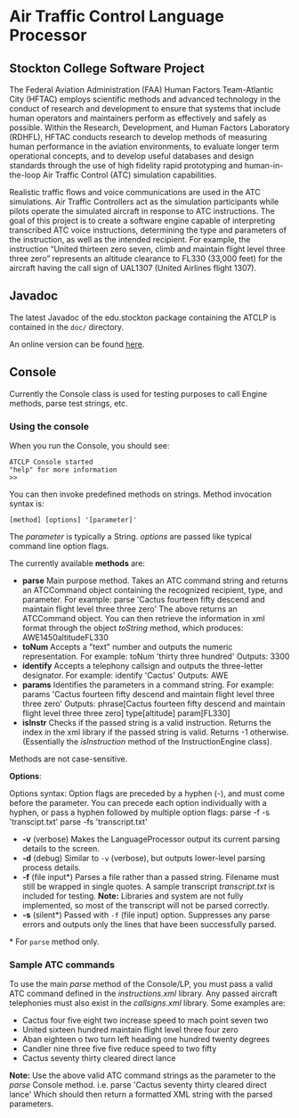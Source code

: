# Air Traffic Control Language Processor
## Stockton College Software Project

The Federal Aviation Administration (FAA) Human Factors Team-Atlantic City (HFTAC) employs scientific methods and advanced technology in the conduct of research and development to ensure that systems that include human operators and maintainers perform as effectively and safely as possible.  Within the Research, Development, and Human Factors Laboratory (RDHFL), HFTAC conducts research to develop methods of measuring human performance in the aviation environments, to evaluate longer term operational concepts, and to develop useful databases and design standards through the use of high fidelity rapid prototyping and human-in-the-loop Air Traffic Control (ATC) simulation capabilities.

Realistic traffic flows and voice communications are used in the ATC simulations.  Air Traffic Controllers act as the simulation participants while pilots operate the simulated aircraft in response to ATC instructions.  The goal of this project is to create a software engine capable of interpreting transcribed ATC voice instructions, determining the type and parameters of the instruction, as well as the intended recipient.  For example, the instruction “United thirteen zero seven, climb and maintain flight level three three zero” represents an altitude clearance to FL330 (33,000 feet) for the aircraft having the call sign of UAL1307 (United Airlines flight 1307).


## Javadoc

The latest Javadoc of the edu.stockton package containing the ATCLP is contained in the `doc/` directory.

An online version can be found [here](http://www.baligod.com/project/atclp/javadoc).

## Console

Currently the Console class is used for testing purposes to call Engine methods, parse test strings, etc.

### Using the console

When you run the Console, you should see:

    ATCLP Console started
	"help" for more information
    >>
	
You can then invoke predefined methods on strings. 
Method invocation syntax is: 
	
    [method] [options] '[parameter]'
	
The _parameter_ is typically a String.
_options_ are passed like typical command line option flags.

The currently available __methods__ are:

*	__parse__ Main purpose method. Takes an ATC command string and returns an ATCCommand object containing the recognized recipient, type, and parameter. 
	For example:
		parse 'Cactus fourteen fifty descend and maintain flight level three three zero'
	The above returns an ATCCommand object. You can then retrieve the information in xml format through the object _toString_ method, which produces:
		<ATCCommand><recipient>AWE1450</recipient><type>altitude</type><parameter>FL330</parameter></ATCCommand>
*	__toNum__ Accepts a "text" number and outputs the numeric representation.
	For example:
		toNum 'thirty three hundred'
	Outputs:
		3300
*	__identify__ Accepts a telephony callsign and outputs the three-letter designator.
	For example:
		identify 'Cactus'
	Outputs:
		AWE
*	__params__ Identifies the parameters in a command string.
	For example:
		params 'Cactus fourteen fifty descend and maintain flight level three three zero'
	Outputs:
		phrase[Cactus fourteen fifty descend and maintain flight level three three zero]
		type[altitude]
		param[FL330]
*	__isInstr__ Checks if the passed string is a valid instruction. Returns the index in the xml library if the passed string is valid. Returns -1 otherwise. (Essentially the _isInstruction_ method of the InstructionEngine class).
		
Methods are not case-sensitive.


__Options__:

Options syntax:
Option flags are preceded by a hyphen (-), and must come before the parameter. You can precede each option individually with a hyphen, or pass a hyphen followed by multiple option flags:
	parse -f -s 'transcipt.txt'
	parse -fs 'transcript.txt'
	

*	__-v__ (verbose) Makes the LanguageProcessor output its current parsing details to the screen. 
*	__-d__ (debug) Similar to `-v` (verbose), but outputs lower-level parsing process details.
*	__-f__ (file input*) Parses a file rather than a passed string. Filename must still be wrapped in single quotes. A sample transcript _transcript.txt_ is included for testing. __Note:__ Libraries and system are not fully implemented, so most of the transcript will not be parsed correctly.
*	__-s__ (silent*) Passed with `-f` (file input) option. Suppresses any parse errors and outputs only the lines that have been successfully parsed.

\* For `parse` method only.

### Sample ATC commands

To use the main _parse_ method of the Console/LP, you must pass a valid ATC command defined in the _instructions.xml_ library. Any passed aircraft telephonies must also exist in the _callsigns.xml_ library. Some examples are:

*	Cactus four five eight two increase speed to mach point seven two
*	United sixteen hundred maintain flight level three four zero
*	Aban eighteen o two turn left heading one hundred twenty degrees
*	Candler nine three five five reduce speed to two fifty
*	Cactus seventy thirty cleared direct lance

__Note:__ Use the above valid ATC command strings as the parameter to the _parse_ Console method. i.e. 
	parse 'Cactus seventy thirty cleared direct lance'
Which should then return a formatted XML string with the parsed parameters.

